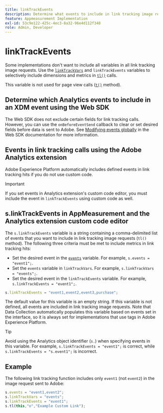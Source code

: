 ```yaml
---
title: linkTrackEvents
description: Determine what events to include in link tracking image requests.
feature: Appmeasurement Implementation
exl-id: 53c9e122-425c-4ec3-8a32-96e4d112f348
role: Admin, Developer
---
```

# linkTrackEvents

Some implementations don't want to include all variables in all link tracking image requests. Use the [`linkTrackVars`](linktrackvars.md) and `linkTrackEvents` variables to selectively include dimensions and metrics in [`tl()`](../functions/tl-method.md) calls.

This variable is not used for page view calls ([`t()`](../functions/t-method.md) method).

## Determine which Analytics events to include in an XDM event using the Web SDK

The Web SDK does not exclude certain fields for link tracking calls. However, you can use the `onBeforeEventSend` callback to clear or set desired fields before data is sent to Adobe. See [Modifying events globally](https://experienceleague.adobe.com/docs/experience-platform/edge/fundamentals/tracking-events.html#modifying-events-globally) in the Web SDK documentation for more information.

## Events in link tracking calls using the Adobe Analytics extension

Adobe Experience Platform automatically includes defined events in link tracking hits if you do not use custom code.

>[!IMPORTANT]
>
>If you set events in Analytics extension's custom code editor, you must include the event in `linkTrackEvents` using custom code as well.

## s.linkTrackEvents in AppMeasurement and the Analytics extension custom code editor

The `s.linkTrackEvents` variable is a string containing a comma-delimited list of events that you want to include in link tracking image requests (`tl()` method). The following three criteria must be met to include metrics in link tracking hits:

* Set the desired event in the [`events`](../page-vars/events/events-overview.md) variable. For example, `s.events = "event1";`.
* Set the `events` variable in `linkTrackVars`. For example, `s.linkTrackVars = "events";`.
* Set the desired event in the `linkTrackEvents` variable. For example, `s.linkTrackEvents = "event1";`.

```js
s.linkTrackEvents = "event1,event2,event3,purchase";
```

The default value for this variable is an empty string. If this variable is not defined, all events are included in link tracking image requests. Note that Data Collection automatically populates this variable based on events set in the interface, so it is always set for implementations that use tags in Adobe Experience Platform.

>[!TIP]
>
>Avoid using the Analytics object identifier (`s.`) when specifying events in this variable. For example, `s.linkTrackEvents = "event1";` is correct, while `s.linkTrackEvents = "s.event1";` is incorrect.

## Example

The following link tracking function includes only `event1` (not `event2`) in the image request sent to Adobe:

```js
s.events = "event1,event2";
s.linkTrackVars = "events";
s.linkTrackEvents = "event1";
s.tl(this,"o","Example Custom Link");
```
